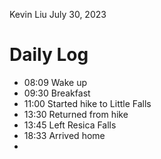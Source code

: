 Kevin Liu
July 30, 2023

# Daily Log
- 08:09 Wake up
- 09:30 Breakfast
- 11:00 Started hike to Little Falls
- 13:30 Returned from hike
- 13:45 Left Resica Falls
- 18:33 Arrived home
- 